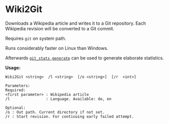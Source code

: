 Wiki2Git
========

Downloads a Wikipedia article and writes it to a Git repository.
Each Wikipedia revision will be converted to a Git commit.

Requires `git` on system path.

Runs considerably faster on Linux than Windows.

Afterwards [`git_stats generate`](https://github.com/tomgi/git_stats) can be used to generate elaborate statistics.

**Usage:**

    Wiki2Git <string>  /l <string>  [/o <string>]  [/r  <int>]

    Parameters:
    Required:
    <first parameter> : Wikipedia article
    /l                : Language. Available: de, en

    Optional:
    /o : Out path. Current directory if not set.
    /r : Start revision. For continuing early failed attempt.

